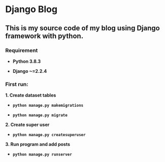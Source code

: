 # Django Blog

## This is my source code of my blog using Django framework with python.

### Requirement

* **Python 3.8.3**

* **Django ~=2.2.4**

### First run:

**1. Create dataset tables**

* **````python manage.py makemigrations````**

* **````python manage.py migrate````**

**2. Create super user**

* **````python manage.py createsuperuser````**

**3. Run program and add posts**

* **````python manage.py runserver````**